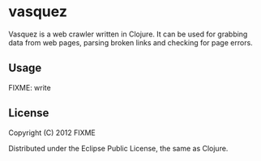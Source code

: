 # vasquez

Vasquez is a web crawler written in Clojure. It can be used for grabbing data from web pages, parsing broken links and checking for page errors.

## Usage

FIXME: write

## License

Copyright (C) 2012 FIXME

Distributed under the Eclipse Public License, the same as Clojure.
